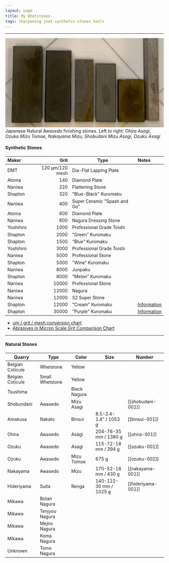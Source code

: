 ```yaml
---
layout: page
title: My Whetstones
tags: sharpening jnat synthetic-stones tools
---
```

---
![Awasedo](/images/awasedo-001.jpeg)
Japanese Natural *Awasedo* finishing stones. Left to right: *Ohira Asagi, Ozuka Mizu Tomae, Nakayama Mizu, Shobudani Mizu Asagi, Ozuku Asagi*

#### Synthetic Stones

| Maker  | Grit | Type | Notes |
| :--- | ---: | --- | :--- | 
| DMT | 120 μm/120 mesh | Dia-Flat Lapping Plate |
| Atoma | 140 | Diamond Plate |
| Naniwa | 220 | Flattening Stone |
| Shapton | 320 | "Blue-Black" Kuromaku |
| Naniwa | 400 | Super Ceramic "Spash and Go" |
| Atoma | 600 | Diamond Plate |
| Naniwa | 600 | Nagura Dressing Stone |
| Yoshihiro | 1000 | Professional Grade Toishi |
| Shapton | 2000 | "Green" Kuromaku |
| Shapton | 1500 | "Blue" Kuromaku |
| Yoshihiro | 3000 | Professional Grade Toishi |
| Naniwa | 5000 | Professional Stone |
| Shapton | 5000 | "Wine" Kuromaku |
| Naniwa | 8000 | Junpaku |
| Shapton | 8000 | "Melon" Kuromaku |
| Naniwa | 10000 | Professional Stone |
| Naniwa | 12000 | Nagura |
| Naniwa | 12000 | S2 Super Stone |
| Shapton | 12000 | "Cream" Kuromaku | [Information](https://www.fine-tools.com/G-shapton.html#zielcream) |
| Shapton | 30000 | "Purple" Kuromaku | [Information](https://www.fine-tools.com/G-shapton30000.html) |

- [μm / grit / mesh conversion chart](https://www.markvlab.com/images/stories/pdf/GRIT-MICRON-MESH-CONVERSIONS.pdf)
- [Abrasives in Micron Scale Grit Comparison Chart](http://myplace.frontier.com/~mr.wizard/GLGC/GLGC.png)

---

#### Natural Stones

| Quarry | Type | Color | Size | Number |
| --- | --- | --- | --- | --- |
| Belgian Coticule | Whetstone | Yellow |
| Belgian Coticule | Small Whetstone | Yellow | |
|Tsushima  | | Black Nagura | |
| Shobundani | Awasedo| Mizu Asagi | | [[shobudani-001]] |
| Amakusa | Nakato | Binsui | 8.5-2.4-1.4" / 1053 g | [[binsui-001]] |
| Ohira | Awasedo | Asagi | 204-76-35 mm / 1380 g | [[ohira-001]] |
| Ozuku | Awasedo | Asagi | 115-72-18 mm / 394 g |  [[ozuku-001]] |
| Ozuku | Awasedo | Mizu Tomoe | 675 g | [[ozuku-002]] |
| Nakayama | Awasedo | Mizu | 170-52-18 mm / 430 g |[[nakayama-001]]
| Hideriyama | Suita | Renga | 140-122-30 mm / 1025 g | [[hideriyama-001]] |
| Mikawa | Botan Nagura | | |
|Mikawa | Tenjyou Nagura | | |
| Mikawa | Mejiro Nagura | | |
| Mikawa | Koma Nagura | | |
| Unknown | Tomo Nagura | | |